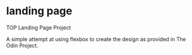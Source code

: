 # landing page
TOP Landing Page Project

A simple attempt at using flexbox to create the design as provided in The Odin Project.
